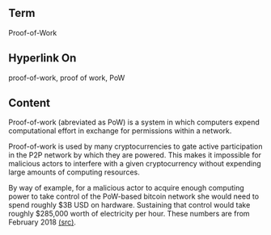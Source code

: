## Term

Proof-of-Work

## Hyperlink On

proof-of-work, proof of work, PoW

## Content

Proof-of-work (abreviated as PoW) is a system in which computers expend computational effort in exchange for permissions within a network. 

Proof-of-work is used by many cryptocurrencies to gate active participation in the P2P network by which they are powered. This makes it impossible for malicious actors to interfere with a given cryptocurrency without expending large amounts of computing resources. 

By way of example, for a malicious actor to acquire enough computing power to take control of the PoW-based bitcoin network she would need to spend roughly $3B USD on hardware. Sustaining that control would take roughly $285,000 worth of electricity per hour. These numbers are from February 2018 [(src)](https://bitcoin.stackexchange.com/a/70339/51219). 

